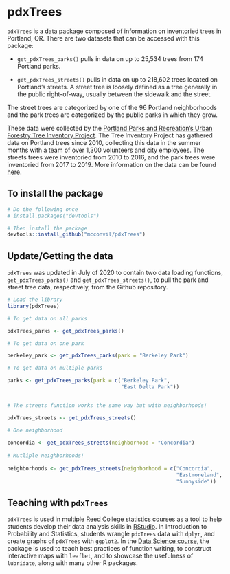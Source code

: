 
# pdxTrees

`pdxTrees` is a data package composed of information on inventoried
trees in Portland, OR. There are two datasets that can be accessed with
this package:

  - `get_pdxTrees_parks()` pulls in data on up to 25,534 trees from 174
    Portland parks.

  - `get_pdxTrees_streets()` pulls in data on up to 218,602 trees
    located on Portland’s streets. A street tree is loosely defined as a
    tree generally in the public right-of-way, usually between the
    sidewalk and the street.

The street trees are categorized by one of the 96 Portland neighborhoods
and the park trees are categorized by the public parks in which they
grow.

These data were collected by the [Portland Parks and Recreation’s Urban
Forestry Tree Inventory
Project](https://www.portlandoregon.gov/parks/53181). The Tree Inventory
Project has gathered data on Portland trees since 2010, collecting this
data in the summer months with a team of over 1,300 volunteers and city
employees. The streets trees were inventoried from 2010 to 2016, and the
park trees were inventoried from 2017 to 2019. More information on the
data can be found
[here](https://www.portlandoregon.gov/parks/article/501565).

## To install the package

``` r
# Do the following once
# install.packages("devtools")

# Then install the package
devtools::install_github("mcconvil/pdxTrees")
```

## Update/Getting the data

`pdxTrees` was updated in July of 2020 to contain two data loading
functions, `get_pdxTrees_parks()` and `get_pdxTrees_streets()`, to pull
the park and street tree data, respectively, from the Github repository.

``` r
# Load the library
library(pdxTrees)

# To get data on all parks 

pdxTrees_parks <- get_pdxTrees_parks()

# To get data on one park 

berkeley_park <- get_pdxTrees_parks(park = "Berkeley Park")

# To get data on multiple parks 

parks <- get_pdxTrees_parks(park = c("Berkeley Park", 
                                     "East Delta Park"))


# The streets function works the same way but with neighborhoods! 

pdxTrees_streets <- get_pdxTrees_streets()

# One neighborhood 
  
concordia <- get_pdxTrees_streets(neighborhood = "Concordia")
  
# Mutliple neighborhoods! 
  
neighborhoods <- get_pdxTrees_streets(neighborhood = c("Concordia",
                                                       "Eastmoreland",
                                                       "Sunnyside"))
```

## Teaching with `pdxTrees`

`pdxTrees` is used in multiple [Reed College statistics
courses](https://www.reed.edu/math/courses.html) as a tool to help
students develop their data analysis skills in
[RStudio](https://rstudio.com/). In Introduction to Probability and
Statistics, students wrangle `pdxTrees` data with `dplyr`, and create
graphs of `pdxTrees` with `ggplot2`. In the [Data Science
course](https://github.com/Reed-Statistics/math241s20), the package is
used to teach best practices of function writing, to construct
interactive maps with `leaflet`, and to showcase the usefulness of
`lubridate`, along with many other R packages.
